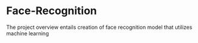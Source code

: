 # Face-Recognition
The project overview entails creation of face recognition model that utilizes machine learning 
